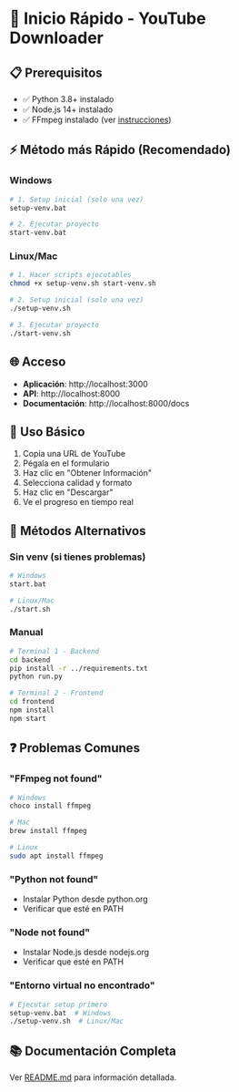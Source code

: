 # 🚀 Inicio Rápido - YouTube Downloader

## 📋 Prerequisitos
- ✅ Python 3.8+ instalado
- ✅ Node.js 14+ instalado
- ✅ FFmpeg instalado (ver [instrucciones](README.md#instalación-de-ffmpeg))

## ⚡ Método más Rápido (Recomendado)

### Windows
```bash
# 1. Setup inicial (solo una vez)
setup-venv.bat

# 2. Ejecutar proyecto
start-venv.bat
```

### Linux/Mac
```bash
# 1. Hacer scripts ejecutables
chmod +x setup-venv.sh start-venv.sh

# 2. Setup inicial (solo una vez)
./setup-venv.sh

# 3. Ejecutar proyecto
./start-venv.sh
```

## 🌐 Acceso
- **Aplicación**: http://localhost:3000
- **API**: http://localhost:8000
- **Documentación**: http://localhost:8000/docs

## 🎯 Uso Básico
1. Copia una URL de YouTube
2. Pégala en el formulario
3. Haz clic en "Obtener Información"
4. Selecciona calidad y formato
5. Haz clic en "Descargar"
6. Ve el progreso en tiempo real

## 🔧 Métodos Alternativos

### Sin venv (si tienes problemas)
```bash
# Windows
start.bat

# Linux/Mac
./start.sh
```

### Manual
```bash
# Terminal 1 - Backend
cd backend
pip install -r ../requirements.txt
python run.py

# Terminal 2 - Frontend
cd frontend
npm install
npm start
```

## ❓ Problemas Comunes

### "FFmpeg not found"
```bash
# Windows
choco install ffmpeg

# Mac
brew install ffmpeg

# Linux
sudo apt install ffmpeg
```

### "Python not found"
- Instalar Python desde python.org
- Verificar que esté en PATH

### "Node not found"
- Instalar Node.js desde nodejs.org
- Verificar que esté en PATH

### "Entorno virtual no encontrado"
```bash
# Ejecutar setup primero
setup-venv.bat  # Windows
./setup-venv.sh  # Linux/Mac
```

## 📚 Documentación Completa
Ver [README.md](README.md) para información detallada. 